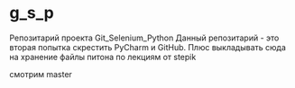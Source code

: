 # g_s_p
Репозитарий проекта Git_Selenium_Python
Данный репозитарий - это вторая попытка скрестить PyCharm и GitHub.
Плюс выкладывать сюда на хранение файлы питона по лекциям от stepik

смотрим master
